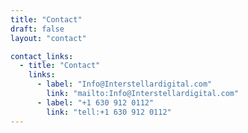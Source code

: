 ```yaml
---
title: "Contact"
draft: false
layout: "contact"

contact_links:
  - title: "Contact"
    links:
      - label: "Info@Interstellardigital.com"
        link: "mailto:Info@Interstellardigital.com"
      - label: "+1 630 912 0112"
        link: "tell:+1 630 912 0112"
---
```

